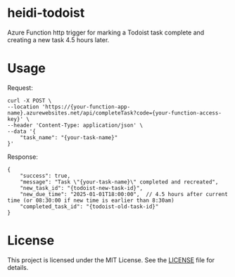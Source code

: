 # heidi-todoist

Azure Function http trigger for marking a Todoist task complete and creating a new task 4.5 hours later.

# Usage

Request:
```shell
curl -X POST \
--location 'https://{your-function-app-name}.azurewebsites.net/api/completeTask?code={your-function-access-key}' \
--header 'Content-Type: application/json' \
--data '{
    "task_name": "{your-task-name}"
}' 
```

Response:
```json5
{
    "success": true,
    "message": "Task \"{your-task-name}\" completed and recreated",
    "new_task_id": "{todoist-new-task-id}",
    "new_due_time": "2025-01-01T18:00:00",  // 4.5 hours after current time (or 08:30:00 if new time is earlier than 8:30am)
    "completed_task_id": "{todoist-old-task-id}"
}
```

# License

This project is licensed under the MIT License. See the [LICENSE](LICENSE) file for details.